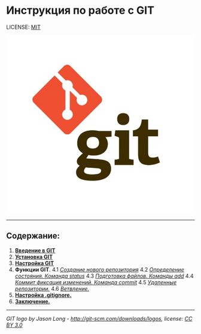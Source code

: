 # Инструкция по работе с GIT

LICENSE: [MIT](./license.md)

![git-logo](./picters/git-logo.png)

---

## Содержание:
1. **[Введение в GIT](./start.md)**
2. **[Установка GIT](./installed.md)**
3. **[Настройка GIT](./setting.md)**
4. **Функции GIT**.
   4.1 *[Создание нового репозитория](./newRep.md)*
   4.2 *[Определение состояния. Команда status](./comStatus.md)*
   4.3 *[Подготовка файлов. Команды add](./comAdd.md)*
   4.4 *[Коммит фиксация изменений. Команда commit](./comCommit.md)*
   4.5 *[Удаленные репозитории.](./delRep.md)*
   4.6 *[Ветвление.](./vet.md)*
5. **[Настройка .gitignore.](./ignore.md)**
6. **[Заключение.](./end.md)**

---

*GIT logo by Jason Long - http://git-scm.com/downloads/logos, license: [CC BY 3.0](https://creativecommons.org/licenses/by/3.0/)*